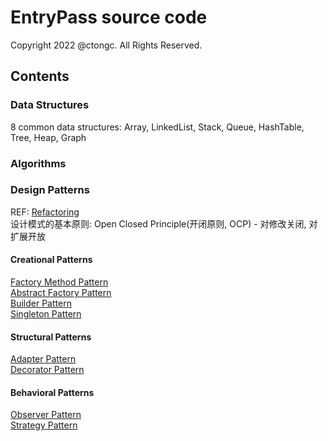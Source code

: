 # EntryPass source code
Copyright 2022 @ctongc. All Rights Reserved.

## Contents

### Data Structures
8 common data structures: Array, LinkedList, Stack, Queue, HashTable, Tree, Heap, Graph

### Algorithms

### Design Patterns
REF: [Refactoring](https://refactoring.guru/design-patterns/catalog)  
设计模式的基本原则: Open Closed Principle(开闭原则, OCP) - 对修改关闭, 对扩展开放

#### Creational Patterns
[Factory Method Pattern](https://github.com/ctongc/entry-pass/blob/master/src/ood/designpatterns/FactoryMethodPatternDemo.java)  
[Abstract Factory Pattern](https://github.com/ctongc/entry-pass/blob/master/src/ood/designpatterns/AbstractFactoryPatternDemo.java)  
[Builder Pattern](https://github.com/ctongc/entry-pass/blob/master/src/ood/designpatterns/BuilderPatternDemo.java)  
[Singleton Pattern](https://github.com/ctongc/entry-pass/blob/master/src/ood/designpatterns/SingletonPatternDemo.java)  

#### Structural Patterns
[Adapter Pattern](https://github.com/ctongc/entry-pass/blob/master/src/ood/designpatterns/AdapterPatternDemo.java)  
[Decorator Pattern](https://github.com/ctongc/entry-pass/blob/master/src/ood/designpatterns/DecoratorPatternDemo.java)  

#### Behavioral Patterns
[Observer Pattern](https://github.com/ctongc/entry-pass/blob/master/src/ood/designpatterns/ObserverPatternDemo.java)  
[Strategy Pattern](https://github.com/ctongc/entry-pass/blob/master/src/ood/designpatterns/StrategyPatternDemo.java)  